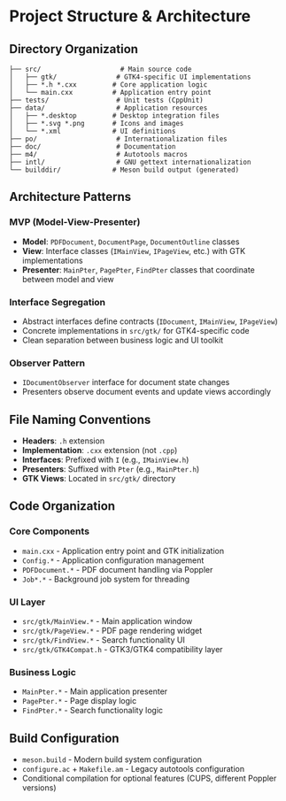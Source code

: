# Project Structure & Architecture

## Directory Organization

```
├── src/                    # Main source code
│   ├── gtk/               # GTK4-specific UI implementations
│   ├── *.h *.cxx         # Core application logic
│   └── main.cxx          # Application entry point
├── tests/                 # Unit tests (CppUnit)
├── data/                  # Application resources
│   ├── *.desktop         # Desktop integration files
│   ├── *.svg *.png       # Icons and images
│   └── *.xml             # UI definitions
├── po/                    # Internationalization files
├── doc/                   # Documentation
├── m4/                    # Autotools macros
├── intl/                  # GNU gettext internationalization
└── builddir/             # Meson build output (generated)
```

## Architecture Patterns

### MVP (Model-View-Presenter)
- **Model**: `PDFDocument`, `DocumentPage`, `DocumentOutline` classes
- **View**: Interface classes (`IMainView`, `IPageView`, etc.) with GTK implementations
- **Presenter**: `MainPter`, `PagePter`, `FindPter` classes that coordinate between model and view

### Interface Segregation
- Abstract interfaces define contracts (`IDocument`, `IMainView`, `IPageView`)
- Concrete implementations in `src/gtk/` for GTK4-specific code
- Clean separation between business logic and UI toolkit

### Observer Pattern
- `IDocumentObserver` interface for document state changes
- Presenters observe document events and update views accordingly

## File Naming Conventions

- **Headers**: `.h` extension
- **Implementation**: `.cxx` extension (not `.cpp`)
- **Interfaces**: Prefixed with `I` (e.g., `IMainView.h`)
- **Presenters**: Suffixed with `Pter` (e.g., `MainPter.h`)
- **GTK Views**: Located in `src/gtk/` directory

## Code Organization

### Core Components
- `main.cxx` - Application entry point and GTK initialization
- `Config.*` - Application configuration management
- `PDFDocument.*` - PDF document handling via Poppler
- `Job*.*` - Background job system for threading

### UI Layer
- `src/gtk/MainView.*` - Main application window
- `src/gtk/PageView.*` - PDF page rendering widget
- `src/gtk/FindView.*` - Search functionality UI
- `src/gtk/GTK4Compat.h` - GTK3/GTK4 compatibility layer

### Business Logic
- `MainPter.*` - Main application presenter
- `PagePter.*` - Page display logic
- `FindPter.*` - Search functionality logic

## Build Configuration

- `meson.build` - Modern build system configuration
- `configure.ac` + `Makefile.am` - Legacy autotools configuration
- Conditional compilation for optional features (CUPS, different Poppler versions)